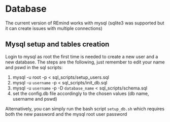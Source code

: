# Database 

The current version of REmind works with mysql (sqlite3 was supported but it can create issues with multiple connections)

## Mysql setup and tables creation

Login to mysql as root the first time is needed to create a new user and a new database. The steps are the following, just remember to edit your name and pswd in the sql scripts:

1. mysql -u root -p < sql\_scripts/setup\_users.sql
2. mysql -u `username` -p < sql\_scripts/init\_db.sql
3. mysql -u `username` -p -D `database_name` <  sql\_scripts/schema.sql
4. set the config.db file accordingly to the chosen values (db name, username and pswd)

Alternatively, you can simply run the bash script `setup_db.sh` which requires both the new password and the mysql root user password
